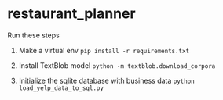 # restaurant_planner

Run these steps 

1. Make a virtual env `pip install -r requirements.txt`

2. Install TextBlob model `python -m textblob.download_corpora`

3. Initialize the sqlite database with business data `python load_yelp_data_to_sql.py`
